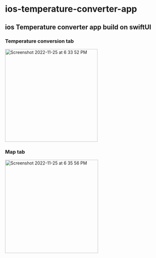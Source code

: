 # ios-temperature-converter-app
## ios Temperature converter app build on swiftUI

### Temperature conversion tab
<img width="303" alt="Screenshot 2022-11-25 at 6 33 52 PM" src="https://user-images.githubusercontent.com/49316541/204065675-a5ebdc3d-d3f4-4b03-b35b-ef4985560615.png">

### Map tab
<img width="305" alt="Screenshot 2022-11-25 at 6 35 56 PM" src="https://user-images.githubusercontent.com/49316541/204065736-3c5e667d-1eb4-4df3-9437-2186eabf9ef2.png">
